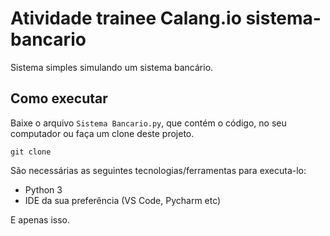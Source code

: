 # Atividade trainee Calang.io sistema-bancario
Sistema simples simulando um sistema bancário.

## Como executar
Baixe o arquivo `Sistema Bancario.py`, que contém o código, no seu computador ou faça um clone deste projeto.
```
git clone 
```

São necessárias as seguintes tecnologias/ferramentas para executa-lo:
- Python 3
- IDE da sua preferência (VS Code, Pycharm etc)

E apenas isso.
